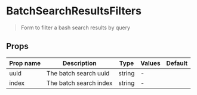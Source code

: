 # BatchSearchResultsFilters

> Form to filter a bash search results by query

## Props

| Prop name | Description            | Type   | Values | Default |
| --------- | ---------------------- | ------ | ------ | ------- |
| uuid      | The batch search uuid  | string | -      |         |
| index     | The batch search index | string | -      |         |
